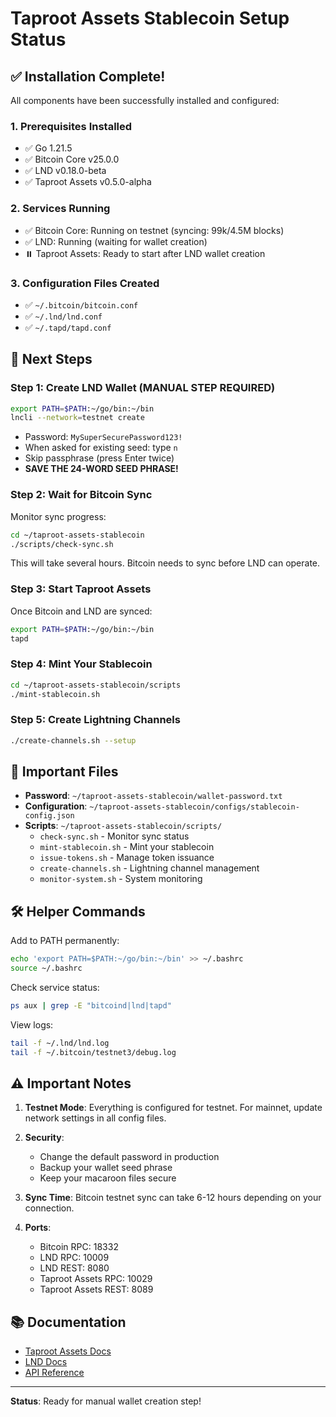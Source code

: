 # Taproot Assets Stablecoin Setup Status

## ✅ Installation Complete!

All components have been successfully installed and configured:

### 1. **Prerequisites Installed**
- ✅ Go 1.21.5
- ✅ Bitcoin Core v25.0.0
- ✅ LND v0.18.0-beta
- ✅ Taproot Assets v0.5.0-alpha

### 2. **Services Running**
- ✅ Bitcoin Core: Running on testnet (syncing: 99k/4.5M blocks)
- ✅ LND: Running (waiting for wallet creation)
- ⏸️ Taproot Assets: Ready to start after LND wallet creation

### 3. **Configuration Files Created**
- ✅ `~/.bitcoin/bitcoin.conf`
- ✅ `~/.lnd/lnd.conf`
- ✅ `~/.tapd/tapd.conf`

## 🚀 Next Steps

### Step 1: Create LND Wallet (MANUAL STEP REQUIRED)
```bash
export PATH=$PATH:~/go/bin:~/bin
lncli --network=testnet create
```
- Password: `MySuperSecurePassword123!`
- When asked for existing seed: type `n`
- Skip passphrase (press Enter twice)
- **SAVE THE 24-WORD SEED PHRASE!**

### Step 2: Wait for Bitcoin Sync
Monitor sync progress:
```bash
cd ~/taproot-assets-stablecoin
./scripts/check-sync.sh
```

This will take several hours. Bitcoin needs to sync before LND can operate.

### Step 3: Start Taproot Assets
Once Bitcoin and LND are synced:
```bash
export PATH=$PATH:~/go/bin:~/bin
tapd
```

### Step 4: Mint Your Stablecoin
```bash
cd ~/taproot-assets-stablecoin/scripts
./mint-stablecoin.sh
```

### Step 5: Create Lightning Channels
```bash
./create-channels.sh --setup
```

## 📁 Important Files

- **Password**: `~/taproot-assets-stablecoin/wallet-password.txt`
- **Configuration**: `~/taproot-assets-stablecoin/configs/stablecoin-config.json`
- **Scripts**: `~/taproot-assets-stablecoin/scripts/`
  - `check-sync.sh` - Monitor sync status
  - `mint-stablecoin.sh` - Mint your stablecoin
  - `issue-tokens.sh` - Manage token issuance
  - `create-channels.sh` - Lightning channel management
  - `monitor-system.sh` - System monitoring

## 🛠️ Helper Commands

Add to PATH permanently:
```bash
echo 'export PATH=$PATH:~/go/bin:~/bin' >> ~/.bashrc
source ~/.bashrc
```

Check service status:
```bash
ps aux | grep -E "bitcoind|lnd|tapd"
```

View logs:
```bash
tail -f ~/.lnd/lnd.log
tail -f ~/.bitcoin/testnet3/debug.log
```

## ⚠️ Important Notes

1. **Testnet Mode**: Everything is configured for testnet. For mainnet, update network settings in all config files.

2. **Security**: 
   - Change the default password in production
   - Backup your wallet seed phrase
   - Keep your macaroon files secure

3. **Sync Time**: Bitcoin testnet sync can take 6-12 hours depending on your connection.

4. **Ports**:
   - Bitcoin RPC: 18332
   - LND RPC: 10009
   - LND REST: 8080
   - Taproot Assets RPC: 10029
   - Taproot Assets REST: 8089

## 📚 Documentation

- [Taproot Assets Docs](https://docs.lightning.engineering/the-lightning-network/taproot-assets)
- [LND Docs](https://docs.lightning.engineering/)
- [API Reference](https://lightning.engineering/api-docs/api/taproot-assets/)

---

**Status**: Ready for manual wallet creation step!